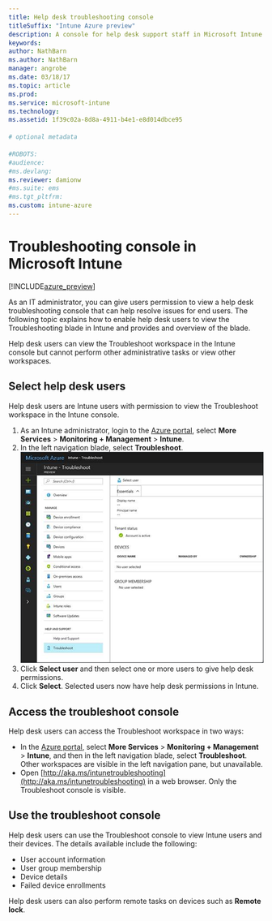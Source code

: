 ```yaml
---
title: Help desk troubleshooting console
titleSuffix: "Intune Azure preview"
description: A console for help desk support staff in Microsoft Intune
keywords:
author: NathBarn
ms.author: NathBarn
manager: angrobe
ms.date: 03/18/17
ms.topic: article
ms.prod:
ms.service: microsoft-intune
ms.technology:
ms.assetid: 1f39c02a-8d8a-4911-b4e1-e8d014dbce95

# optional metadata

#ROBOTS:
#audience:
#ms.devlang:
ms.reviewer: damionw
#ms.suite: ems
#ms.tgt_pltfrm:
ms.custom: intune-azure
---
```

# Troubleshooting console in Microsoft Intune

[!INCLUDE[azure_preview](../includes/azure_preview.md)]

As an IT administrator, you can give users permission to view a help desk troubleshooting console that can help resolve issues for end users. The following topic explains how to enable help desk users to view the Troubleshooting blade in Intune and provides and overview of the blade.

Help desk users can view the Troubleshoot workspace in the Intune console but cannot perform other administrative tasks or view other workspaces.

## Select help desk users

Help desk users are Intune users with permission to view the Troubleshoot workspace in the Intune console.

1. As an Intune administrator, login to the [Azure portal](https:portal.azure.com), select **More Services** > **Monitoring + Management** > **Intune**.
2. In the left navigation blade, select **Troubleshoot**.
![Screenshot of the Intune Troubleshoot workspace with Select User link](media/help-desk-user.png)
3. Click **Select user** and then select one or more users to give help desk permissions.
4. Click **Select**. Selected users now have help desk permissions in Intune.

## Access the troubleshoot console

Help desk users can access the Troubleshoot workspace in two ways:
- In the [Azure portal](https:portal.azure.com), select **More Services** > **Monitoring + Management** > **Intune**, and then in the left navigation blade, select **Troubleshoot**. Other workspaces are visible in the left navigation pane, but unavailable.
- Open [http://aka.ms/intunetroubleshooting](http://aka.ms/intunetroubleshooting) in a web browser. Only the Troubleshoot console is visible.

## Use the troubleshoot console

Help desk users can use the Troubleshoot console to view Intune users and their devices. The details available include the following:
- User account information
- User group membership
- Device details
- Failed device enrollments

Help desk users can also perform remote tasks on devices such as **Remote lock**.
